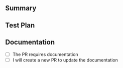 <!--
	Thanks for submitting a pull request!

	We appreciate you spending the time to work on these changes. Please provide enough information so that others can review your pull request.

	Once created, your PR will be automatically labeled according to changed files.

	Learn more about contributing: https://github.com/rome/tools/blob/main/CONTRIBUTING.md
-->

## Summary

<!-- Explain the **motivation** for making this change. What existing problem does the pull request solve? -->

<!-- Link any relevant issues if necessary or include a transcript of any Discord discussion. -->

## Test Plan

<!-- Demonstrate the code is solid. Example: The exact commands you ran and their output. -->

## Documentation

<!--

Read the following paragraph for more information: https://github.com/rome/tools/blob/main/CONTRIBUTING.md#documentation

Tick the checkboxes if your PR requires some documentation, and if you will follow up with that

-->

- [ ] The PR requires documentation
- [ ] I will create a new PR to update the documentation
